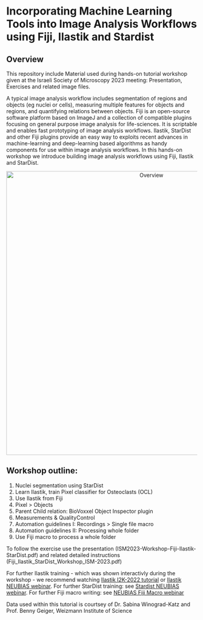 # Incorporating Machine Learning Tools into Image Analysis Workflows using Fiji, Ilastik and Stardist  

## Overview

This repository include Material used during hands-on tutorial workshop given at the Israeli Society of Microscopy 2023 meeting: Presentation, Exercises and related image files. 

A typical image analysis workflow includes segmentation of regions and objects (eg nuclei or cells), measuring multiple features for objects and regions, and quantifying relations between objects. Fiji is an open-source software platform based on ImageJ and a collection of compatible plugins focusing on general purpose image analysis for life-sciences. It is scriptable and enables fast prototyping of image analysis workflows. Ilastik, StarDist and other Fiji plugins provide an easy way to exploits recent advances in machine-learning and deep-learning based algorithms as handy components for use within image analysis workflows. 
In this hands-on workshop we introduce building image analysis workflows using Fiji, Ilastik and StarDist. 

<p align="center">
<img src="https://github.com/WIS-MICC-CellObservatory/Fiji-Ilastik-Stardist-Tutorial-OsteoWorkflow/blob/main/WorkshopOverview.png" width="750" title="Overview">
	</p>

## Workshop outline:  

1. Nuclei segmentation using StarDist
2. Learn Ilastik, train Pixel classifier for Osteoclasts (OCL)
3. Use Ilastik from Fiji
4. Pixel > Objects  
5. Parent Child relation: BioVoxxel Object Inspector plugin
6. Measurements & QualityControl
7. Automation guidelines I:  Recordings > Single file macro
8. Automation guidelines II: Processing whole folder
9. Use Fiji macro to process a whole folder

To follow the exercise use the presentation (ISM2023-Workshop-Fiji-Ilastik-StarDist.pdf) and related detailed instructions (Fiji_Ilastik_StarDist_Workshop_ISM-2023.pdf)

For further Ilastik training - which was shown interactivly during the workshop - we recommend watching [Ilastik I2K-2022 tutorial](https://www.youtube.com/watch?v=F6KbJ487iiU) or [Ilastik NEUBIAS webinar](https://www.youtube.com/watch?v=_ValtSLeAr0). 
For further StarDist training: see [Stardist NEUBIAS webinar](https://www.youtube.com/watch?v=Amn_eHRGX5M). 
For further Fiji macro writing: see [NEUBIAS Fiji Macro webinar](https://www.youtube.com/watch?v=o8tfkdcd3DA)

Data used within this tutorial is courtsey of Dr. Sabina Winograd-Katz and Prof. Benny Geiger, Weizmann Institute of Science

 
  

